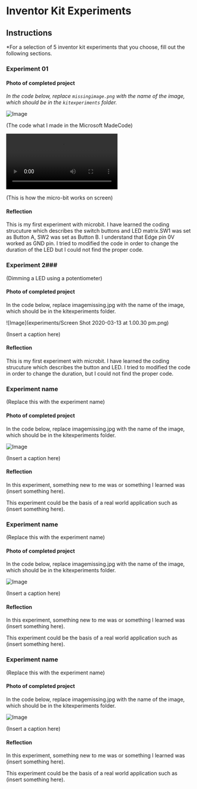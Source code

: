 # Inventor Kit Experiments

## Instructions ##

*For a selection of 5 inventor kit experiments that you choose, fill out the following sections.

### Experiment 01 ###


#### Photo of completed project ####
*In the code below, replace `missingimage.png` with the name of the image, which should be in the `kitexperiments` folder.*

![Image](001.png)

(The code what I made in the Microsoft MadeCode)

![Image](001.mov)

(This is how the micro-bit works on screen)

#### Reflection ####

This is my first experiment with microbit. I have learned the coding strucuture which describes the switch buttons and LED matrix.SW1 was set as Button A, SW2 was set as Button B. I understand that Edge pin 0V worked as GND pin.
I tried to modified the code in order to change the duration of the LED but I could not find the proper code.

### Experiment 2###

(Dimming a LED using a potentiometer)

#### Photo of completed project ####
In the code below, replace imagemissing.jpg with the name of the image, which should be in the kitexperiments folder.

![Image](experiments/Screen Shot 2020-03-13 at 1.00.30 pm.png)

(Insert a caption here)



#### Reflection ####

This is my first experiment with microbit. I have learned the coding strucuture which describes the button and LED.
I tried to modified the code in order to change the duration, but I could not find the proper code.


### Experiment name ###

(Replace this with the experiment name)

#### Photo of completed project ####
In the code below, replace imagemissing.jpg with the name of the image, which should be in the kitexperiments folder.

![Image](missingimage.png)

(Insert a caption here)

#### Reflection ####

In this experiment, something new to me was or something I learned was (insert something here).

This experiment could be the basis of a real world application such as (insert something here).

### Experiment name ###

(Replace this with the experiment name)

#### Photo of completed project ####
In the code below, replace imagemissing.jpg with the name of the image, which should be in the kitexperiments folder.

![Image](missingimage.png)

(Insert a caption here)

#### Reflection ####

In this experiment, something new to me was or something I learned was (insert something here).

This experiment could be the basis of a real world application such as (insert something here).

### Experiment name ###

(Replace this with the experiment name)

#### Photo of completed project ####
In the code below, replace imagemissing.jpg with the name of the image, which should be in the kitexperiments folder.

![Image](missingimage.png)

(Insert a caption here)

#### Reflection ####

In this experiment, something new to me was or something I learned was (insert something here).

This experiment could be the basis of a real world application such as (insert something here).

